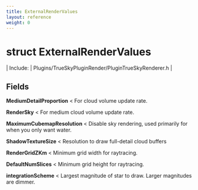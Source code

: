 ```yaml
---
title: ExternalRenderValues
layout: reference
weight: 0
---
```

struct ExternalRenderValues
===

| Include: | Plugins/TrueSkyPluginRender/PluginTrueSkyRenderer.h |





Fields
---

**MediumDetailProportion**  < For cloud volume update rate.

**RenderSky**  < For medium cloud volume update rate.

**MaximumCubemapResolution**  < Disable sky rendering, used primarily for when you only want water.

**ShadowTextureSize**  < Resolution to draw full-detail cloud buffers

**RenderGridZKm**  < Minimum grid width for raytracing.

**DefaultNumSlices**  < Minimum grid height for raytracing.

**integrationScheme**  < Largest magnitude of star to draw. Larger magnitudes are dimmer.
